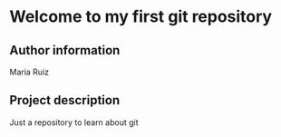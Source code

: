 
# Welcome to my first git repository

## Author information
Maria Ruiz

## Project description
Just a repository to learn about git

